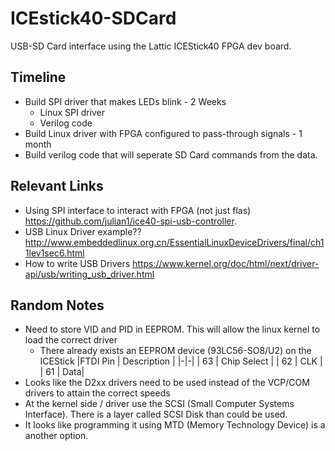 # ICEstick40-SDCard
USB-SD Card interface using the Lattic ICEStick40 FPGA dev board. 

## Timeline
* Build SPI driver that makes LEDs blink - 2 Weeks
  * Linux SPI driver
  * Verilog code
* Build Linux driver with FPGA configured to pass-through signals - 1 month
* Build verilog code that will seperate SD Card commands from the data. 

## Relevant Links
* Using SPI interface to interact with FPGA (not just flas) https://github.com/julian1/ice40-spi-usb-controller. 
* USB Linux Driver example?? http://www.embeddedlinux.org.cn/EssentialLinuxDeviceDrivers/final/ch11lev1sec6.html
* How to write USB Drivers https://www.kernel.org/doc/html/next/driver-api/usb/writing_usb_driver.html


## Random Notes
* Need to store VID and PID in EEPROM. This will allow the linux kernel to load the correct driver
  * There already exists an EEPROM device (93LC56-SO8/U2) on the ICEStick
    |FTDI Pin | Description |
    |-|-|
    | 63 | Chip Select |
    | 62 | CLK |
    | 61 | Data|
* Looks like the D2xx drivers need to be used instead of the VCP/COM drivers to attain the correct speeds
* At the kernel side / driver use the SCSI (Small Computer Systems Interface). There is a layer called SCSI Disk than could be used. 
* It looks like programming it using MTD (Memory Technology Device) is a another option. 


